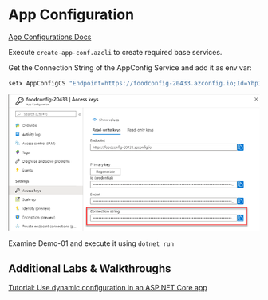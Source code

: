 # App Configuration

[App Configurations Docs](https://docs.microsoft.com/en-us/azure/azure-app-configuration/)

Execute `create-app-conf.azcli` to create required base services.

Get the Connection String of the AppConfig Service and add it as env var:

```powershell
setx AppConfigCS "Endpoint=https://foodconfig-20433.azconfig.io;Id=YhpI-l9-s0:bXPh6ApX2WzFki7odj33;Secret=o8LoLhCIy5Rn3okemD0CkDan4y83rozMR7C8cRz/SECRET="
```

![secret](_images/app-config-con-string.png)

Examine Demo-01 and execute it using `dotnet run`

## Additional Labs & Walkthroughs

[Tutorial: Use dynamic configuration in an ASP.NET Core app](https://docs.microsoft.com/en-us/azure/azure-app-configuration/enable-dynamic-configuration-aspnet-core?tabs=core2x)
